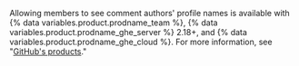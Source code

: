 Allowing members to see comment authors' profile names is available with {% data variables.product.prodname_team %}, {% data variables.product.prodname_ghe_server %} 2.18+, and {% data variables.product.prodname_ghe_cloud %}. For more information, see "[GitHub's products](/articles/githubs-products)."
